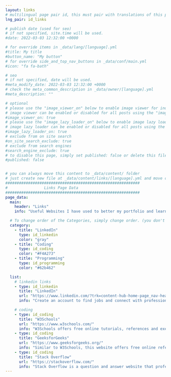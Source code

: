 ```yaml
---
layout: links
# multilingual page pair id, this must pair with translations of this page. (This name must be unique)
lng_pair: id_links

# publish date (used for seo)
# if not specified, site.time will be used.
#date: 2022-03-03 12:32:00 +0000

# for override items in _data/lang/[language].yml
#title: My title
#button_name: "My button"
# for override side_and_top_nav_buttons in _data/conf/main.yml
#icon: "fa fa-bath"

# seo
# if not specified, date will be used.
#meta_modify_date: 2022-03-03 12:32:00 +0000
# check the meta_common_description in _data/owner/[language].yml
#meta_description: ""

# optional
# please use the "image_viewer_on" below to enable image viewer for individual pages or posts (_posts/ or [language]/_posts folders).
# image viewer can be enabled or disabled for all posts using the "image_viewer_posts: true" setting in _data/conf/main.yml.
#image_viewer_on: true
# please use the "image_lazy_loader_on" below to enable image lazy loader for individual pages or posts (_posts/ or [language]/_posts folders).
# image lazy loader can be enabled or disabled for all posts using the "image_lazy_loader_posts: true" setting in _data/conf/main.yml.
#image_lazy_loader_on: true
# exclude from on site search
#on_site_search_exclude: true
# exclude from search engines
#search_engine_exclude: true
# to disable this page, simply set published: false or delete this file
#published: false


# you can always move this content to _data/content/ folder
# just create new file at _data/content/links/[language].yml and move content below.
###########################################################
#                Links Page Data
###########################################################
page_data:
  main:
    header: "Links"
    info: "Useful Websites I have used to better my portfolio and learn coding and other skills throughout my career"

  # To change order of the Categories, simply change order. (you don't need to change list order.)
  category:
    - title: "LinkedIn"
      type: id_linkedin
      color: "gray"
    - title: "Coding"
      type: id_coding
      color: "#F4A273"
    - title: "Programming"
      type: id_programming
      color: "#62b462"

  list:
    # linkedin links
    - type: id_linkedin
      title: "LinkedIn"
      url: "https://www.linkedin.com/?trk=content-hub-home-page_nav-header-logo"
      info: "Create an account to find jobs and connect with professionals throughout the world. Using it will help you build connections and find job opportunities."

    # coding
    - type: id_coding
      title: "W3Schools"
      url: "https://www.w3schools.com/"
      info: "W3Schools offers free online tutorials, references and exercises in all the major languages of the web."
    - type: id_coding
      title: "GeeksforGeeks"
      url: "https://www.geeksforgeeks.org/"
      info: "Similar to W3Schools, this website offers free online references, practice, and tips for learning new coding languages."
    - type: id_coding 
      title: "Stack Overflow"
      url: "https://stackoverflow.com/"
      info: "Stack Overflow is a question and answer website that professionals and people seeking help and advice use."
---
```

